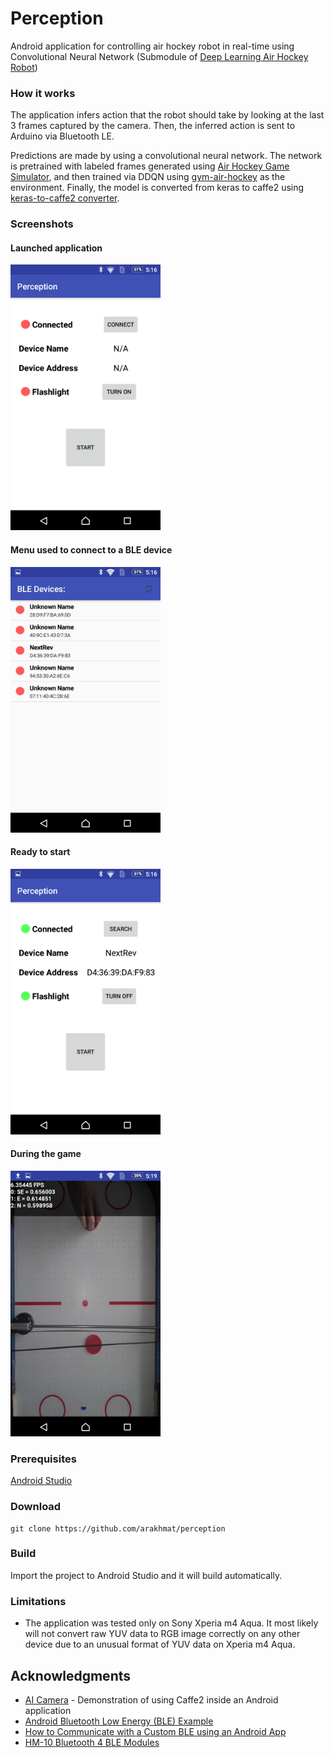 
# Perception
Android application for controlling air hockey robot in real-time using Convolutional Neural Network (Submodule of [Deep Learning Air Hockey Robot](https://github.com/arakhmat/41X))

### How it works
The application infers action that the robot should take by looking at the last 3 frames captured by the camera.
Then, the inferred action is sent to Arduino via Bluetooth LE.

Predictions are made by using a convolutional neural network. The network is pretrained 
with labeled frames generated using [Air Hockey Game Simulator](https://github.com/arakhmat/air-hockey), and then trained via DDQN using [gym-air-hockey](https://github.com/arakhmat/gym-air-hockey) as the environment. Finally, the model is converted from keras to caffe2 using [keras-to-caffe2 converter](https://github.com/arakhmat/keras-to-caffe2).
### Screenshots
#### Launched application
<img src="https://github.com/arakhmat/perception/blob/master/images/start.png" width="240" height="425">

#### Menu used to connect to a BLE device
<img src="https://github.com/arakhmat/perception/blob/master/images/connect.png" width="240" height="425">

#### Ready to start
<img src="https://github.com/arakhmat/perception/blob/master/images/ready.png" width="240" height="425">

#### During the game
<img src="https://github.com/arakhmat/perception/blob/master/images/action.png" width="240" height="425">

### Prerequisites
[Android Studio](https://developer.android.com/studio/index.html)
### Download
```
git clone https://github.com/arakhmat/perception 
```
### Build
Import the project to Android Studio and it will build automatically.
### Limitations
* The application was tested only on Sony Xperia m4 Aqua. It most likely will not convert raw YUV data to RGB image correctly on any other device due to an unusual format of YUV data on Xperia m4 Aqua.
## Acknowledgments
* [AI Camera](https://github.com/bwasti/AICamera) - Demonstration of using Caffe2 inside an Android application
* [Android Bluetooth Low Energy (BLE) Example](http://www.truiton.com/2015/04/android-bluetooth-low-energy-ble-example/)
* [How to Communicate with a Custom BLE using an Android App](https://www.allaboutcircuits.com/projects/how-to-communicate-with-a-custom-ble-using-an-android-app/)
* [HM-10 Bluetooth 4 BLE Modules](http://www.martyncurrey.com/hm-10-bluetooth-4ble-modules/)


